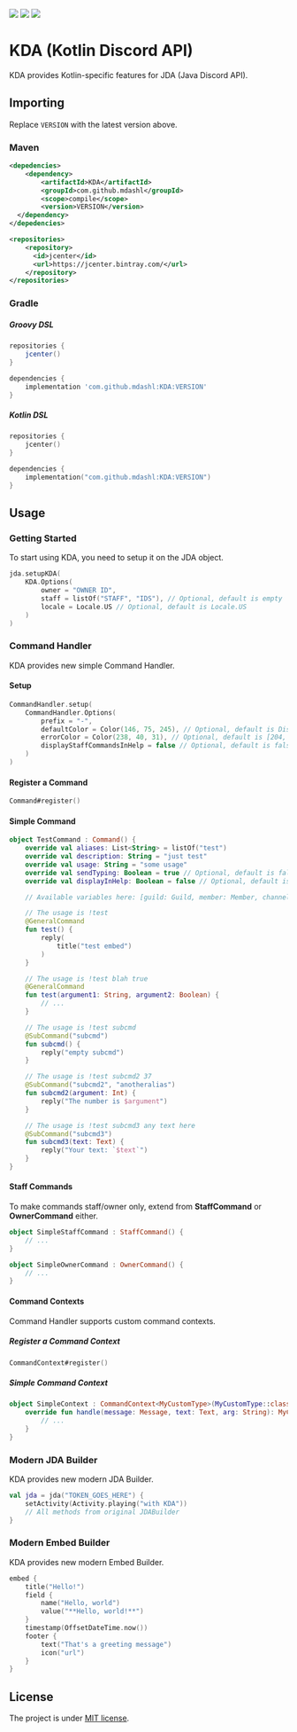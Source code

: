  [![](https://img.shields.io/bintray/v/mdashlw/maven/KDA.svg?label=KDA&style=flat-square)](https://bintray.com/mdashlw/maven/KDA/_latestVersion)
 [![](https://img.shields.io/badge/license-MIT-yellowgreen.svg?style=flat-square)](https://opensource.org/licenses/MIT)
 [![](https://gitlab.com/mdashlw/kda/badges/master/pipeline.svg)](https://gitlab.com/mdashlw/kda/commits/master)

# KDA (Kotlin Discord API)

KDA provides Kotlin-specific features for JDA (Java Discord API).

## Importing

Replace `VERSION` with the latest version above.

### Maven

```xml
<depedencies>
    <dependency>
        <artifactId>KDA</artifactId>
        <groupId>com.github.mdashl</groupId>
        <scope>compile</scope>
        <version>VERSION</version> 
  </dependency>
</depedencies>

<repositories>
    <repository>
      <id>jcenter</id>
      <url>https://jcenter.bintray.com/</url>
    </repository>
</repositories>
```

### Gradle

##### Groovy DSL

```gradle
repositories {
    jcenter()
}

dependencies {
    implementation 'com.github.mdashl:KDA:VERSION'
}
```

##### Kotlin DSL

```kotlin
repositories {
    jcenter()
}

dependencies {
    implementation("com.github.mdashl:KDA:VERSION")
}
```

## Usage

### Getting Started

To start using KDA, you need to setup it on the JDA object.

```kotlin
jda.setupKDA(
    KDA.Options(
        owner = "OWNER ID",
        staff = listOf("STAFF", "IDS"), // Optional, default is empty
        locale = Locale.US // Optional, default is Locale.US
    )
)
``` 

### Command Handler

KDA provides new simple Command Handler.

#### Setup

```kotlin
CommandHandler.setup(
    CommandHandler.Options(
        prefix = "-",
        defaultColor = Color(146, 75, 245), // Optional, default is Discord's one
        errorColor = Color(238, 40, 31), // Optional, default is [204, 0, 0]
        displayStaffCommandsInHelp = false // Optional, default is false
    )
)
```

#### Register a Command

```kotlin
Command#register()
```

#### Simple Command

```kotlin
object TestCommand : Command() {
    override val aliases: List<String> = listOf("test")
    override val description: String = "just test"
    override val usage: String = "some usage"
    override val sendTyping: Boolean = true // Optional, default is false
    override val displayInHelp: Boolean = false // Optional, default is true

    // Available variables here: [guild: Guild, member: Member, channel: TextChannel, message: Message]

    // The usage is !test
    @GeneralCommand
    fun test() {
        reply(
            title("test embed")
        )
    }

    // The usage is !test blah true
    @GeneralCommand
    fun test(argument1: String, argument2: Boolean) {
        // ...
    }

    // The usage is !test subcmd
    @SubCommand("subcmd")
    fun subcmd() {
        reply("empty subcmd")
    }

    // The usage is !test subcmd2 37
    @SubCommand("subcmd2", "anotheralias")
    fun subcmd2(argument: Int) {
        reply("The number is $argument")
    }

    // The usage is !test subcmd3 any text here
    @SubCommand("subcmd3")
    fun subcmd3(text: Text) {
        reply("Your text: `$text`")
    }
}
```

#### Staff Commands

To make commands staff/owner only, extend from **StaffCommand** or **OwnerCommand** either.

```kotlin
object SimpleStaffCommand : StaffCommand() {
    // ...
}

object SimpleOwnerCommand : OwnerCommand() {
    // ...
}
```

#### Command Contexts

Command Handler supports custom command contexts.

##### Register a Command Context

```kotlin
CommandContext#register()
```

##### Simple Command Context

```kotlin
object SimpleContext : CommandContext<MyCustomType>(MyCustomType::class.java) {
    override fun handle(message: Message, text: Text, arg: String): MyCustomType {
        // ...
    }
}
```

### Modern JDA Builder

KDA provides new modern JDA Builder.

```kotlin
val jda = jda("TOKEN_GOES_HERE") {
    setActivity(Activity.playing("with KDA"))
    // All methods from original JDABuilder
}
```

### Modern Embed Builder

KDA provides new modern Embed Builder.

```kotlin
embed {
    title("Hello!")
    field {
        name("Hello, world")
        value("**Hello, world!**")
    }
    timestamp(OffsetDateTime.now())
    footer {
        text("That's a greeting message")
        icon("url")
    }
}
```

## License

The project is under [MIT license](https://gitlab.com/mdashlw/kda/blob/master/LICENSE).
